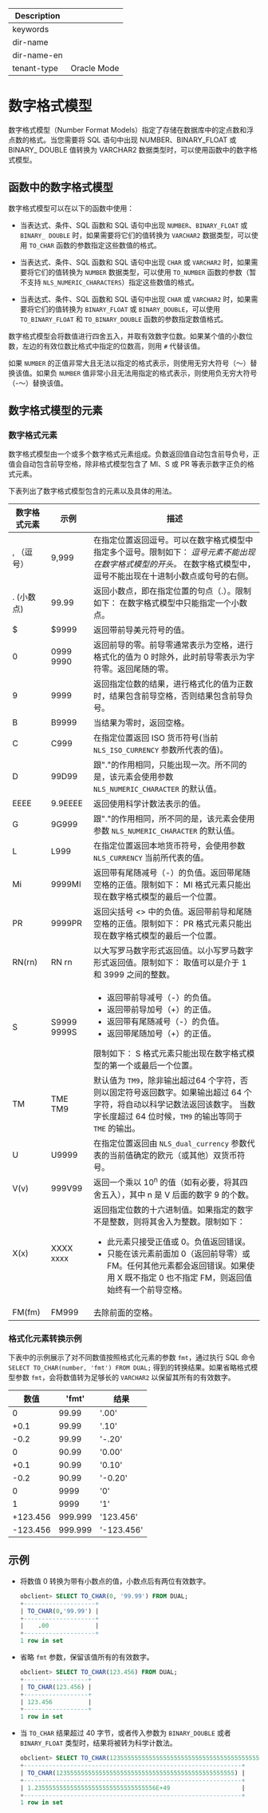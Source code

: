 | Description   |                 |
|---------------|-----------------|
| keywords      |                 |
| dir-name      |                 |
| dir-name-en   |                 |
| tenant-type   | Oracle Mode     |

# 数字格式模型

数字格式模型（Number Format Models）指定了存储在数据库中的定点数和浮点数的格式。当您需要将 SQL 语句中出现 NUMBER、BINARY_FLOAT 或 BINARY_ DOUBLE 值转换为 VARCHAR2 数据类型时，可以使用函数中的数字格式模型。

## 函数中的数字格式模型

数字格式模型可以在以下的函数中使用：

* 当表达式、条件、SQL 函数和 SQL 语句中出现 `NUMBER`、`BINARY_FLOAT` 或 `BINARY_ DOUBLE` 时，如果需要将它们的值转换为 `VARCHAR2` 数据类型，可以使用 `TO_CHAR` 函数的参数指定这些数值的格式。

* 当表达式、条件、SQL 函数和 SQL 语句中出现 `CHAR` 或 `VARCHAR2` 时，如果需要将它们的值转换为 `NUMBER` 数据类型，可以使用 `TO_NUMBER` 函数的参数（暂不支持 `NLS_NUMERIC_CHARACTERS`）指定这些数值的格式。

* 当表达式、条件、SQL 函数和 SQL 语句中出现 `CHAR` 或 `VARCHAR2` 时，如果需要将它们的值转换为 `BINARY_FLOAT` 或 `BINARY_DOUBLE`，可以使用 `TO_BINARY_FLOAT` 和 `TO_BINARY_DOUBLE` 函数的参数指定数值格式。

数字格式模型会将数值进行四舍五入，并取有效数字位数。如果某个值的小数位数，左边的有效位数比格式中指定的位数高，则用 `#` 代替该值。

如果 `NUMBER` 的正值非常大且无法以指定的格式表示，则使用无穷大符号（〜）替换该值。如果负 `NUMBER` 值非常小且无法用指定的格式表示，则使用负无穷大符号（-〜）替换该值。

## 数字格式模型的元素

### 数字格式元素

数字格式模型由一个或多个数字格式元素组成。负数返回值自动包含前导负号，正值会自动包含前导空格，除非格式模型包含了 MI、S 或 PR 等表示数字正负的格式元素。

下表列出了数字格式模型包含的元素以及具体的用法。

| 数字格式元素  |             示例              |                                                                                                                                           描述                                                                                                                                           |
|---------|-----------------------------|----------------------------------------------------------------------------------------------------------------------------------------------------------------------------------------------------------------------------------------------------------------------------------------|
| , （逗号）  | 9,999                       | 在指定位置返回逗号。可以在数字格式模型中指定多个逗号。限制如下： *逗号元素不能出现在数字格式模型的开头。* 在数字格式模型中，逗号不能出现在十进制小数点或句号的右侧。                                                                           |
| . (小数点) | 99.99                       | 返回小数点，即在指定位置的句点（.）。限制如下： 在数字格式模型中只能指定一个小数点。                                                                                                                                                                                                           |
| $       | $9999                       | 返回带前导美元符号的值。                                                                                                                                                                                                                                                                           |
| 0       | 0999 9990   | 返回前导的零。前导零通常表示为空格，进行格式化的值为 0 时除外，此时前导零表示为字符零。返回尾随的零。                                                                                                                                                                                                                  |
| 9       | 9999                        | 返回指定位数的结果，进行格式化的值为正数时，结果包含前导空格，否则结果包含前导负号。                                                                                                                                                                                                                                             |
| B       | B9999                       | 当结果为零时，返回空格。                                                                                                                                                                                                                                                                           |
| C       | C999                        | 在指定位置返回 ISO 货币符号(当前 `NLS_ISO_CURRENCY` 参数所代表的值)。                                                                                                                                                                                                                                       |
| D       | 99D99                       | 跟"."的作用相同，只能出现一次。所不同的是，该元素会使用参数 `NLS_NUMERIC_CHARACTER` 的默认值。                                                                                                                                                                                                                          |
| EEEE    | 9.9EEEE                     | 返回使用科学计数法表示的值。                                                                                                                                                                                                                                                                         |
| G       | 9G999                       | 跟"."的作用相同，所不同的是，该元素会使用参数 `NLS_NUMERIC_CHARACTER` 的默认值。                                                                                                                                                                                                                                 |
| L       | L999                        | 在指定位置返回本地货币符号，会使用参数  `NLS_CURRENCY` 当前所代表的值。                                                                                                                                                                                                                                           |
| Mi      | 9999MI                      | 返回带有尾随减号（-）的负值。返回带尾随空格的正值。限制如下： MI 格式元素只能出现在数字格式模型的最后一个位置。                                                                                                                                                                           |
| PR      | 9999PR                      | 返回尖括号 \<\> 中的负值。返回带前导和尾随空格的正值。限制如下： PR 格式元素只能出现在数字格式模型的最后一个位置。                                                                                                                                                                       |
| RN(rn)  | RN rn       | 以大写罗马数字形式返回值。以小写罗马数字形式返回值。限制如下： 取值可以是介于 1 和 3999 之间的整数。                                                                                                                                                                              |
| S       | S9999 9999S | <ul><li> 返回带前导减号（-）的负值。</li>   <li> 返回带前导加号（+）的正值。   </li> <li> 返回带有尾随减号（-）的负值。  </li> <li> 返回带尾随加号（+）的正值。</li></ul>     限制如下： S 格式元素只能出现在数字格式模型的第一个或最后一个位置。 |
| TM      | TME TM9     | 默认值为 `TM9`，除非输出超过64 个字符，否则以固定符号返回数字。如果输出超过 64 个字符，将自动以科学记数法返回该数字。 当数字长度超过 64 位时候，`TM9` 的输出等同于 `TME` 的输出。                                                                                                                                                               |
| U       | U9999                       | 在指定位置返回由 `NLS_dual_currency` 参数代表的当前值确定的欧元（或其他）双货币符号。                                                                                                                                                                                                                                   |
| V(v)    | 999V99                      | 返回一个乘以 10<sup>n</sup> 的值（如有必要，将其四舍五入），其中 n 是 V 后面的数字 9 的个数。                                                                                                                                                                                                                                     |
| X(x)    | XXXX xxxx   | 返回指定位数的十六进制值。如果指定的数字不是整数，则将其舍入为整数。限制如下： <ul><li> 此元素只接受正值或 0。负值返回错误。   </li>   <li> 只能在该元素前面加 0（返回前导零）或 FM。任何其他元素都会返回错误。如果使用 X 既不指定 0 也不指定 FM，则返回值始终有一个前导空格。</li></ul>                         |
| FM(fm)  | FM999                       | 去除前面的空格。                                                                                                                                                                                                                                                                               |

### 格式化元素转换示例

下表中的示例展示了对不同数值按照格式化元素的参数 `fmt`，通过执行 SQL 命令 `SELECT TO_CHAR(number, 'fmt') FROM DUAL;` 得到的转换结果。如果省略格式模型参数 `fmt`，会将数值转为足够长的 `VARCHAR2` 以保留其所有的有效数字。

|    数值    |  'fmt'  |     结果     |
|----------|---------|------------|
| 0        | 99.99   | '.00'      |
| +0.1     | 99.99   | '.10'      |
| -0.2     | 99.99   | '-.20'     |
| 0        | 90.99   | '0.00'     |
| +0.1     | 90.99   | '0.10'     |
| -0.2     | 90.99   | '-0.20'    |
| 0        | 9999    | '0'        |
| 1        | 9999    | '1'        |
| +123.456 | 999.999 | '123.456'  |
| -123.456 | 999.999 | '-123.456' |

## 示例

* 将数值 0 转换为带有小数点的值，小数点后有两位有效数字。

  ```sql
  obclient> SELECT TO_CHAR(0, '99.99') FROM DUAL;
  +--------------------+
  | TO_CHAR(0,'99.99') |
  +--------------------+
  |    .00             |
  +--------------------+
  1 row in set
  ```

* 省略 `fmt` 参数，保留该值所有的有效数字。

  ```sql
  obclient> SELECT TO_CHAR(123.456) FROM DUAL;
  +------------------+
  | TO_CHAR(123.456) |
  +------------------+
  | 123.456          |
  +------------------+
  1 row in set
  ```

* 当 `TO_CHAR` 结果超过 40 字节，或者传入参数为 `BINARY_DOUBLE` 或者 `BINARY_FLOAT` 类型时，结果将被转为科学计数法。

  ```sql
  obclient> SELECT TO_CHAR(12355555555555555555555555555555555555555555555555) FROM DUAL;
  +-------------------------------------------------------------+
  | TO_CHAR(12355555555555555555555555555555555555555555555555) |
  +-------------------------------------------------------------+
  | 1.2355555555555555555555555555555556E+49                    |
  +-------------------------------------------------------------+
  1 row in set
  ```

